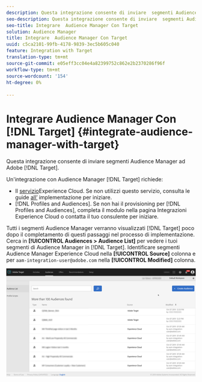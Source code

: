 ```yaml
---
description: Questa integrazione consente di inviare  segmenti Audience Manager ad Target.
seo-description: Questa integrazione consente di inviare  segmenti Audience Manager ad Target.
seo-title: Integrare  Audience Manager Con Target
solution: Audience Manager
title: Integrare  Audience Manager Con Target
uuid: c5ca2101-99fb-4178-9839-3ec5b605c040
feature: Integration with Target
translation-type: tm+mt
source-git-commit: e05eff3cc04e4a82399752c862e2b2370286f96f
workflow-type: tm+mt
source-wordcount: '154'
ht-degree: 0%

---
```



# Integrare  Audience Manager Con [!DNL Target] {#integrate-audience-manager-with-target}

Questa integrazione consente di inviare  segmenti Audience Manager ad Adobe [!DNL Target].

Un&#39;integrazione con  Audience Manager [!DNL Target] richiede:

* Il [servizio](https://docs.adobe.com/content/help/en/id-service/using/home.html)Experience Cloud. Se non utilizzi questo servizio, consulta le guide [all’](https://docs.adobe.com/content/help/en/id-service/using/implementation/implementation-guides.html) implementazione per iniziare.
* [!DNL Profiles and Audiences]. Se non hai il provisioning per [!DNL Profiles and Audiences], completa il modulo nella pagina [](https://adobe.allegiancetech.com/cgi-bin/qwebcorporate.dll?idx=X8SVES) Integrazioni Experience Cloud o contatta il tuo consulente per iniziare.

Tutti i segmenti Audience Manager  verranno visualizzati [!DNL Target] poco dopo il completamento di questi passaggi nel processo di implementazione. Cerca in **[!UICONTROL Audiences > Audience List]** per vedere i tuoi segmenti di Audience Manager  in [!DNL Target]. Identificare  segmenti Audience Manager  Experience Cloud nella **[!UICONTROL Source]** colonna e per `aam-integration-user@adobe.com` nella **[!UICONTROL Modified]** colonna.

![](../assets/target.png)